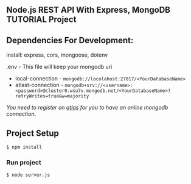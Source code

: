 ## Node.js REST API With Express, MongoDB TUTORIAL Project

## Dependencies For Development:

install: express, cors, mongoose, dotenv

.env - This file will keep your mongodb uri
* local-connection - `mongodb://locolahost:27017/<YourDatabaseName>`
* atlast-connection - `mongodb+srv://<username>:<password>@cluster0.wsu7v.mongodb.net/<YourDatabaseName>?retryWrites=true&w=majority`

_You need to register on [atlas](https://www.mongodb.com/atlas/database) for you to have an online mongodb connection_.

## Project Setup

```
$ npm install
```
### Run project
```
$ node server.js
```
